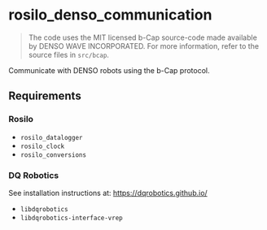 # rosilo_denso_communication
> The code uses the MIT licensed b-Cap source-code made available by DENSO WAVE INCORPORATED. For more information, refer to the source files in `src/bcap`.

Communicate with DENSO robots using the b-Cap protocol.

## Requirements

### Rosilo
- `rosilo_datalogger`
- `rosilo_clock`
- `rosilo_conversions`

### DQ Robotics
See installation instructions at: https://dqrobotics.github.io/
- `libdqrobotics`
- `libdqrobotics-interface-vrep`

